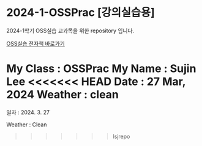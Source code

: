 # 2024-1-OSSPrac [강의실습용]

2024-1학기 OSS실습 교과목을 위한 repository 입니다.

[OSS실습 전자책 바로가기](https://wikidocs.net/book/13835)

My Class : OSSPrac
My Name : Sujin Lee
<<<<<<< HEAD
Date : 27 Mar, 2024
Weather : clean
=======

일자 : 2024. 3. 27

Weather : Clean
>>>>>>> lsjrepo
